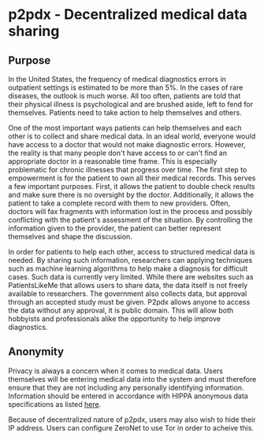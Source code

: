 # p2pdx - Decentralized medical data sharing

## Purpose
In the United States, the frequency of medical diagnostics errors in outpatient settings is estimated to be more than 5%. In the cases of rare diseases, the outlook is much worse. All too often, patients are told that their physical illness is psychological and are brushed aside, left to fend for themselves. Patients need to take action to help themselves and others.

One of the most important ways patients can help themselves and each other is to collect and share medical data. In an ideal world, everyone would have access to a doctor that would not make diagnostic errors. However, the reality is that many people don't have access to or can't find an appropriate doctor in a reasonable time frame. This is especially problematic for chronic illnesses that progress over time. The first step to empowerment is for the patient to own all their medical records. This serves a few important purposes. First, it allows the patient to double check results and make sure there is no oversight by the doctor. Additionally, it allows the patient to take a complete record with them to new providers. Often, doctors will fax fragments with information lost in the process and possibly conflicting with the patient's assessment of the situation. By controlling the information given to the provider, the patient can better represent themselves and shape the discussion.

In order for patients to help each other, access to structured medical data is needed. By sharing such information, researchers can applying techniques such as machine learning algorithms to help make a diagnosis for difficult cases. Such data is currently very limited. While there are websites such as PatientsLikeMe that allows users to share data, the data itself is not freely available to researchers. The government also collects data, but approval through an accepted study must be given. P2pdx allows anyone to access the data without any approval, it is public domain. This will allow both hobbyists and professionals alike the opportunity to help improve diagnostics.

## Anonymity
Privacy is always a concern when it comes to medical data. Users themselves will be entering medical data into the system and must therefore ensure that they are not including any personally identifying information. Information should be entered in accordance with HIPPA anonymous data specifications as listed [here](https://www.irb.cornell.edu/documents/HIPAA%20Identifiers.pdf). 

Because of decentralized nature of p2pdx, users may also wish to hide their IP address. Users can configure ZeroNet to use Tor in order to acheive this.





